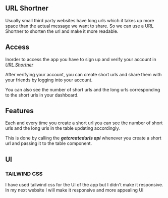 ##                              URL Shortner


Usually small third party websites have long urls which it takes up more space than the actual message we want to share. So we can use a URL Shortner to shorten the url and make it more readable.


## Access

Inorder to access the app you have to sign up and verify your account in *[URL Shortner](https://urlshortner7.netlify.app/)*

After verifying your account, you can create short urls and share them with your friends by logging into your account.

You can also see the number of short urls and the long urls corresponding to the short urls in your dashboard.



## Features

Each and every time you create a short url you can see the number of short urls and the long urls in the table updating accordingly.

This is done by calling the ***getcreatedurls api*** whenever you create a short url and passing it to the table component.


## UI

### TAILWIND CSS 

I have used tailwind css for the UI of the app but I didn't make it responsive. In my next website I will make it responsive and more appealing UI